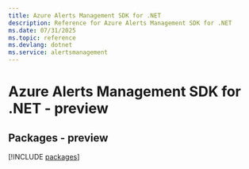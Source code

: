 ```yaml
---
title: Azure Alerts Management SDK for .NET
description: Reference for Azure Alerts Management SDK for .NET
ms.date: 07/31/2025
ms.topic: reference
ms.devlang: dotnet
ms.service: alertsmanagement
---
```

# Azure Alerts Management SDK for .NET - preview
## Packages - preview
[!INCLUDE [packages](alerts-management-index.md)]